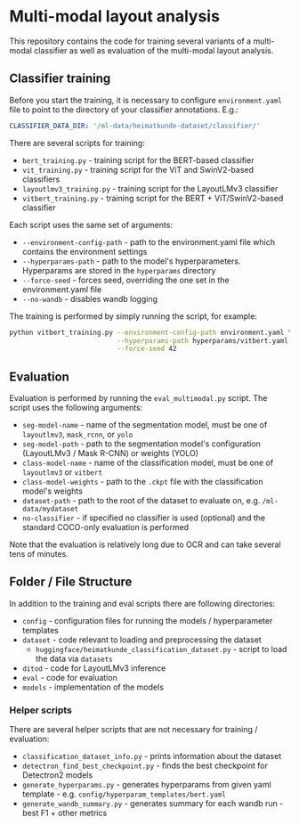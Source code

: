 # Multi-modal layout analysis

This repository contains the code for training several variants of a multi-modal classifier
as well as evaluation of the multi-modal layout analysis.

## Classifier training

Before you start the training, it is necessary to configure `environment.yaml` file to
point to the directory of your classifier annotations. E.g.:

```yaml
CLASSIFIER_DATA_DIR: '/ml-data/heimatkunde-dataset/classifier/'
```

There are several scripts for training:

- `bert_training.py` - training script for the BERT-based classifier
- `vit_training.py` - training script for the ViT and SwinV2-based classifiers
- `layoutlmv3_training.py` - training script for the LayoutLMv3 classifier
- `vitbert_training.py` - training script for the BERT + ViT/SwinV2-based classifier

Each script uses the same set of arguments:

- `--environment-config-path` - path to the environment.yaml file which contains the environment settings
- `--hyperparams-path` - path to the model's hyperparameters. Hyperparams are stored in the `hyperparams` directory
- `--force-seed` - forces seed, overriding the one set in the environment.yaml file
- `--no-wandb` - disables wandb logging

The training is performed by simply running the script, for example:

```zsh
python vitbert_training.py --environment-config-path environment.yaml \
                           --hyperparams-path hyperparams/vitbert.yaml \
                           --force-seed 42
```

## Evaluation

Evaluation is performed by running the `eval_multimodal.py` script.
The script uses the following arguments:

- `seg-model-name` - name of the segmentation model, must be one of `layoutlmv3`, `mask_rcnn`, or `yolo`
- `seg-model-path` - path to the segmentation model's configuration (LayoutLMv3 / Mask R-CNN) or weights (YOLO)
- `class-model-name` - name of the classification model, must be one of `layoutlmv3` or `vitbert`
- `class-model-weights` - path to the `.ckpt` file with the classification model's weights
- `dataset-path` - path to the root of the dataset to evaluate on, e.g. `/ml-data/mydataset`
- `no-classifier` - if specified no classifier is used (optional) and the standard COCO-only evaluation is performed

Note that the evaluation is relatively long due to OCR and can take several tens of minutes.


## Folder / File Structure

In addition to the training and eval scripts there are following directories:

- `config` - configuration files for running the models / hyperparameter templates
- `dataset` - code relevant to loading and preprocessing the dataset
  - `huggingface/heimatkunde_classification_dataset.py` - script to load the data via `datasets`
- `ditod` - code for LayoutLMv3 inference
- `eval` - code for evaluation
- `models` - implementation of the models

### Helper scripts

There are several helper scripts that are not necessary for training / evaluation:

- `classification_dataset_info.py` - prints information about the dataset
- `detectron_find_best_checkpoint.py` - finds the best checkpoint for Detectron2 models
- `generate_hyperparams.py` - generates hyperparams from given yaml template - e.g. `config/hyperparam_templates/bert.yaml`
- `generate_wandb_summary.py` - generates summary for each wandb run - best F1 + other metrics
